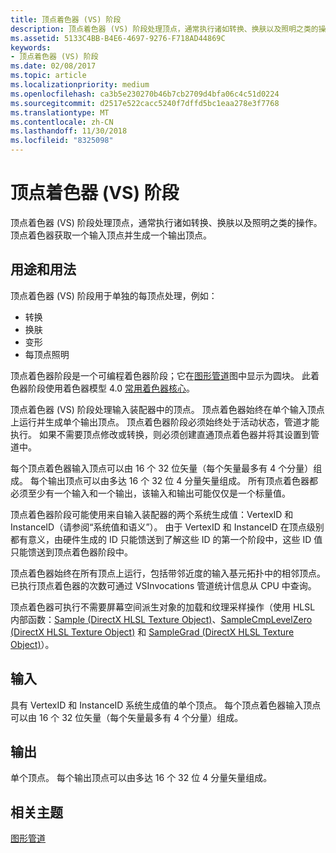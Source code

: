 ```yaml
---
title: 顶点着色器 (VS) 阶段
description: 顶点着色器 (VS) 阶段处理顶点，通常执行诸如转换、换肤以及照明之类的操作。 顶点着色器获取一个输入顶点并生成一个输出顶点。
ms.assetid: 5133C4BB-B4E6-4697-9276-F718AD44869C
keywords:
- 顶点着色器 (VS) 阶段
ms.date: 02/08/2017
ms.topic: article
ms.localizationpriority: medium
ms.openlocfilehash: ca3b5e230270b46b7cb2709d4bfa06c4c51d0224
ms.sourcegitcommit: d2517e522cacc5240f7dffd5bc1eaa278e3f7768
ms.translationtype: MT
ms.contentlocale: zh-CN
ms.lasthandoff: 11/30/2018
ms.locfileid: "8325098"
---
```

# <a name="vertex-shader-vs-stage"></a>顶点着色器 (VS) 阶段


顶点着色器 (VS) 阶段处理顶点，通常执行诸如转换、换肤以及照明之类的操作。 顶点着色器获取一个输入顶点并生成一个输出顶点。

## <a name="span-idpurposeandusesspanspan-idpurposeandusesspanspan-idpurposeandusesspanpurpose-and-uses"></a><span id="Purpose_and_uses"></span><span id="purpose_and_uses"></span><span id="PURPOSE_AND_USES"></span>用途和用法


顶点着色器 (VS) 阶段用于单独的每顶点处理，例如：

-   转换
-   换肤
-   变形
-   每顶点照明

顶点着色器阶段是一个可编程着色器阶段；它在[图形管道](graphics-pipeline.md)图中显示为圆块。 此着色器阶段使用着色器模型 4.0 [常用着色器核心](https://msdn.microsoft.com/library/windows/desktop/bb509580)。

顶点着色器 (VS) 阶段处理输入装配器中的顶点。 顶点着色器始终在单个输入顶点上运行并生成单个输出顶点。 顶点着色器阶段必须始终处于活动状态，管道才能执行。 如果不需要顶点修改或转换，则必须创建直通顶点着色器并将其设置到管道中。

每个顶点着色器输入顶点可以由 16 个 32 位矢量（每个矢量最多有 4 个分量）组成。 每个输出顶点可以由多达 16 个 32 位 4 分量矢量组成。 所有顶点着色器都必须至少有一个输入和一个输出，该输入和输出可能仅仅是一个标量值。

顶点着色器阶段可能使用来自输入装配器的两个系统生成值：VertexID 和 InstanceID（请参阅“系统值和语义”）。 由于 VertexID 和 InstanceID 在顶点级别都有意义，由硬件生成的 ID 只能馈送到了解这些 ID 的第一个阶段中，这些 ID 值只能馈送到顶点着色器阶段中。

顶点着色器始终在所有顶点上运行，包括带邻近度的输入基元拓扑中的相邻顶点。 已执行顶点着色器的次数可通过 VSInvocations 管道统计信息从 CPU 中查询。

顶点着色器可执行不需要屏幕空间派生对象的加载和纹理采样操作（使用 HLSL 内部函数：[Sample (DirectX HLSL Texture Object)](https://msdn.microsoft.com/library/windows/desktop/bb509695)、[SampleCmpLevelZero (DirectX HLSL Texture Object)](https://msdn.microsoft.com/library/windows/desktop/bb509697) 和 [SampleGrad (DirectX HLSL Texture Object)](https://msdn.microsoft.com/library/windows/desktop/bb509698)）。

## <a name="span-idinputspanspan-idinputspanspan-idinputspaninput"></a><span id="Input"></span><span id="input"></span><span id="INPUT"></span>输入


具有 VertexID 和 InstanceID 系统生成值的单个顶点。 每个顶点着色器输入顶点可以由 16 个 32 位矢量（每个矢量最多有 4 个分量）组成。

## <a name="span-idoutputspanspan-idoutputspanspan-idoutputspanoutput"></a><span id="Output"></span><span id="output"></span><span id="OUTPUT"></span>输出


单个顶点。 每个输出顶点可以由多达 16 个 32 位 4 分量矢量组成。

## <a name="span-idrelated-topicsspanrelated-topics"></a><span id="related-topics"></span>相关主题


[图形管道](graphics-pipeline.md)

 

 




